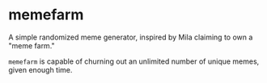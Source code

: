 # memefarm
A simple randomized meme generator, inspired by Mila claiming to own a "meme farm."

`memefarm` is capable of churning out an unlimited number of unique memes, given enough time.
